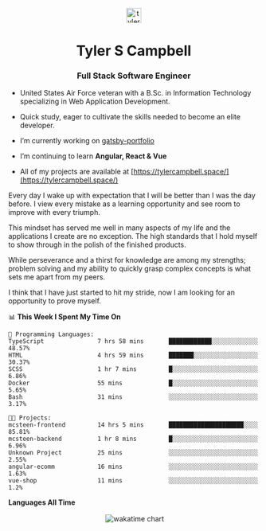 <p align="center">
<a href="https://linkedin.com/in/tyler-campbell36" target="blank"><img align="center" src="https://cdn.jsdelivr.net/npm/simple-icons@3.0.1/icons/linkedin.svg" alt="tyler-campbell36" height="30" width="30" /></a>
</p>
<h1 align="center">Tyler S Campbell</h1>
<h3 align="center">Full Stack Software Engineer</h3>

* United States Air Force veteran with a B.Sc. in Information Technology specializing in Web Application Development. 

* Quick study, eager to cultivate the skills needed to become an elite developer.

* I’m currently working on [gatsby-portfolio](https://github.com/t36campbell/gatsby-portfolio)

* I’m continuing to learn **Angular, React & Vue**

* All of my projects are available at [https://tylercampbell.space/](https://tylercampbell.space/)

Every day I wake up with expectation that I will be better than I was the day before. I view every mistake as a learning opportunity and see room to improve with every triumph.

This mindset has served me well in many aspects of my life and the applications I create are no exception. The high standards that I hold myself to show through in the polish of the finished products.

While perseverance and a thirst for knowledge are among my strengths; problem solving and my ability to quickly grasp complex concepts is what sets me apart from my peers.

I think that I have just started to hit my stride, now I am looking for an opportunity to prove myself.

<!--START_SECTION:waka-->
📊 **This Week I Spent My Time On** 

```text
💬 Programming Languages: 
TypeScript               7 hrs 58 mins       ████████████░░░░░░░░░░░░░   48.57% 
HTML                     4 hrs 59 mins       ███████░░░░░░░░░░░░░░░░░░   30.37% 
SCSS                     1 hr 7 mins         █░░░░░░░░░░░░░░░░░░░░░░░░   6.86% 
Docker                   55 mins             █░░░░░░░░░░░░░░░░░░░░░░░░   5.65% 
Bash                     31 mins             ░░░░░░░░░░░░░░░░░░░░░░░░░   3.17%

🐱‍💻 Projects: 
mcsteen-frontend         14 hrs 5 mins       █████████████████████░░░░   85.81% 
mcsteen-backend          1 hr 8 mins         █░░░░░░░░░░░░░░░░░░░░░░░░   6.96% 
Unknown Project          25 mins             ░░░░░░░░░░░░░░░░░░░░░░░░░   2.55% 
angular-ecomm            16 mins             ░░░░░░░░░░░░░░░░░░░░░░░░░   1.63% 
vue-shop                 11 mins             ░░░░░░░░░░░░░░░░░░░░░░░░░   1.2%

```


<!--END_SECTION:waka-->
**Languages All Time** 
<p align="center">&nbsp;<img align="center" alt="wakatime chart"
src="https://wakatime.com/share/@738aac7f-8868-4bc3-a1df-4c36703ee4b6/f86255e0-cf1e-483e-9ae4-5c0fdb9a56f8.png"/></p>


